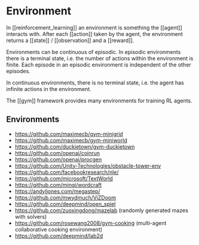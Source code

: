 # Environment

In [[reinforcement_learning]] an environment is something the [[agent]] interacts with. After each [[action]] taken by the agent, the environment returns a [[state]] / [[observation]] and a [[reward]].

Environments can be continuous of episodic. In episodic environments there is a terminal state, i.e. the number of actions within the environment is finite. Each episode in an episodic environment is independent of the other episodes.

In continuous environments, there is no terminal state, i.e. the agent has infinite actions in the environment.

The [[gym]] framework provides many environments for training RL agents.

## Environments

- https://github.com/maximecb/gym-minigrid
- https://github.com/maximecb/gym-miniworld
- https://github.com/duckietown/gym-duckietown
- https://github.com/openai/coinrun
- https://github.com/openai/procgen
- https://github.com/Unity-Technologies/obstacle-tower-env
- https://github.com/facebookresearch/nle/
- https://github.com/microsoft/TextWorld
- https://github.com/minqi/wordcraft
- https://andyljones.com/megastep/
- https://github.com/mwydmuch/ViZDoom
- https://github.com/deepmind/open_spiel
- https://github.com/zuoxingdong/mazelab (randomly generated mazes with solvers)
- https://github.com/rosewang2008/gym-cooking (multi-agent collaborative cooking environment)
- https://github.com/deepmind/lab2d
